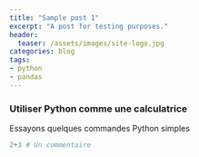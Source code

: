 ```yaml
---
title: "Sample post 1"
excerpt: "A post for testing purposes."
header:
  teaser: /assets/images/site-logo.jpg
categories: blog
tags:
- python
- pandas
---
```


### Utiliser Python comme une calculatrice
Essayons quelques commandes Python simples

```python
2+3 # Un commentaire
```